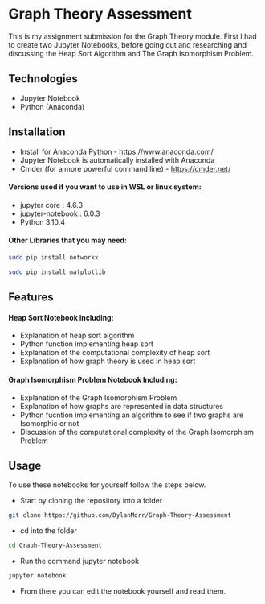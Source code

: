 
# Graph Theory Assessment

This is my assignment submission for the Graph Theory module. First I had to create two 
Jupyter Notebooks, before going out and researching and discussing the Heap Sort Algorithm and The Graph Isomorphism Problem.


## Technologies

- Jupyter Notebook
- Python (Anaconda)



## Installation

- Install for Anaconda Python - https://www.anaconda.com/
- Jupyter Notebook is automatically installed with Anaconda
- Cmder (for a more powerful command line) - https://cmder.net/

#### Versions used if you want to use in WSL or linux system:
- jupyter core     : 4.6.3
- jupyter-notebook : 6.0.3
- Python 3.10.4

#### Other Libraries that you may need:

```bash
sudo pip install networkx
```
```bash
sudo pip install matplotlib
```

## Features

#### Heap Sort Notebook Including:
- Explanation of heap sort algorithm
- Python function implementing heap sort
- Explanation of the computational complexity of heap sort
- Explanation of how graph theory is used in heap sort

#### Graph Isomorphism Problem Notebook Including:
- Explanation of the Graph Isomorphism Problem
- Explanation of how graphs are represented in data structures
- Python fucntion implementing an algorithm to see if two graphs are Isomorphic or not
- Discussion of the computational complexity of the Graph Isomorphism Problem

## Usage
To use these notebooks for yourself follow the steps below.

- Start by cloning the repository into a folder
```bash
git clone https://github.com/DylanMorr/Graph-Theory-Assessment
```
- cd into the folder
```bash
cd Graph-Theory-Assessment
```
- Run the command jupyter notebook
```bash
jupyter notebook
```
- From there you can edit the notebook yourself and read them.
